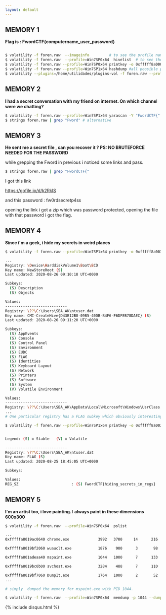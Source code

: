```yaml
---
layout: default
---
```


## MEMORY 1

**Flag is : FwordCTF{computername_user_password}**

```bash

$ volatility -f foren.raw  --imageinfo         # to see the profile name
$ volatility -f foren.raw  --profile=Win7SP0x64  hivelist  # to see the available hivelist
$ volatility -f foren.raw --profile=Win7SP0x64 printkey -o 0xfffff8a000024010 -K "ControlSet001\Control\ComputerName\ComputerName"
$ volatility -f foren.raw --profile=Win7SP1x64 hashdump #all poosible pass
$ volatility --plugins=/home/utilidades/plugins-vol -f foren.raw --profile=Win7SP1x64 mimikatz  #user name

```

## MEMORY 2

**I had a secret conversation with my friend on internet. On which channel were we chatting?**

```bash
$ volatility -f foren.raw --profile=Win7SP1x64 yarascan -Y "FwordCTF{" -p 3700,3752,2560,3304,3304,3528,616,540,3816,2516,3992
$ strings foren.raw | grep "Fword" # alternative

```


## MEMORY 3

**He sent me a secret file , can you recover it ? PS: NO BRUTEFORCE NEEDED FOR THE PASSWORD**

while grepping the Fword in previous i noticed some links and pass.

```bash
$ strings foren.raw | grep "FwordCTF{"
```
I got this link

https://gofile.io/d/k2RkIS

and this password : fw0rdsecretp4ss

opening the link i got a zip which was password protected, opening the file with that password i got the flag.

## MEMORY 4

**Since i'm a geek, i hide my secrets in weird places**

```bash
$ volatility -f foren.raw --profile=Win7SP1x64 printkey -o 0xfffff8a0033fe410

...
Registry: \Device\HarddiskVolume1\Boot\BCD
Key name: NewStoreRoot (S)
Last updated: 2020-08-26 09:10:18 UTC+0000

Subkeys:
  (S) Description
  (S) Objects

Values:
----------------------------
Registry: \??\C:\Users\SBA_AK\ntuser.dat
Key name: CMI-CreateHive{D43B12B8-09B5-40DB-B4F6-F6DFEB78DAEC} (S)
Last updated: 2020-08-26 09:11:20 UTC+0000

Subkeys:
  (S) AppEvents
  (S) Console
  (S) Control Panel
  (S) Environment
  (S) EUDC
  (S) FLAG
  (S) Identities
  (S) Keyboard Layout
  (S) Network
  (S) Printers
  (S) Software
  (S) System
  (V) Volatile Environment

Values:
----------------------------
Registry: \??\C:\Users\SBA_AK\AppData\Local\Microsoft\Windows\UsrClass.dat
...
# One particular registry has a FLAG subkey which obviously interesting.

$ volatility -f foren.raw --profile=Win7SP1x64 printkey -o 0xfffff8a0033fe410 -K 'FLAG'


Legend: (S) = Stable   (V) = Volatile

----------------------------
Registry: \??\C:\Users\SBA_AK\ntuser.dat
Key name: FLAG (S)
Last updated: 2020-08-25 18:45:05 UTC+0000

Subkeys:

Values:
REG_SZ                        : (S) FwordCTF{hiding_secrets_in_regs}

```


## MEMORY 5

**I'm an artist too, i love painting. I always paint in these dimensions 600x300**

```bash
$ volatility -f foren.raw  --profile=Win7SP0x64  pslist

...
0xfffffa8019ac0640 chrome.exe             3992   3700     14      216      1      0 2020-08-26 09:13:33 UTC+0000

0xfffffa8019bf2060 wuauclt.exe            1876    900      3       98      1      0 2020-08-26 09:13:33 UTC+0000

0xfffffa801adeaa40 mspaint.exe            1044   1000      7      133      1      0 2020-08-26 09:20:28 UTC+0000

0xfffffa8019bc0b00 svchost.exe            3284    488      7      110      0      0 2020-08-26 09:20:28 UTC+0000

0xfffffa8019bf7060 DumpIt.exe             1764   1000      2       52      1      1 2020-08-26 09:22:18 UTC+0000
...

# simply  dumped the memory for mspaint.exe with PID 1044.

$ volatility -f foren.raw  --profile=Win7SP0x64  memdump -p 1044 --dump-dir=dirname

```


{% include disqus.html %}
